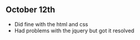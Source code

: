 ## October 12th

* Did fine with the html and css
* Had problems with the jquery but got it resolved 